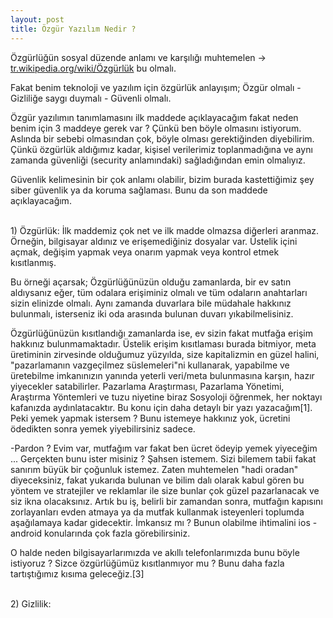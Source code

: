 ```yaml
---
layout: post
title: Özgür Yazılım Nedir ?
---
```


Özgürlüğün sosyal düzende anlamı ve karşılığı muhtemelen -> <a href="https://tr.wikipedia.org/wiki/Özgürlük">tr.wikipedia.org/wiki/Özgürlük</a> bu olmalı. 

Fakat benim teknoloji ve yazılım için özgürlük anlayışım; Özgür olmalı - Gizliliğe saygı duymalı - Güvenli olmalı.

Özgür yazılımın tanımlamasını ilk maddede açıklayacağım fakat neden benim için 3 maddeye gerek var ? Çünkü ben böyle olmasını istiyorum. Aslında bir sebebi olmasından çok, böyle olması gerektiğinden diyebilirim. Çünkü özgürlük aldığımız kadar, kişisel verilerimiz toplanmadığına ve aynı zamanda güvenliği (security anlamındaki) sağladığından emin olmalıyız.

Güvenlik kelimesinin bir çok anlamı olabilir, bizim burada kastettiğimiz şey siber güvenlik ya da koruma sağlaması. Bunu da son maddede açıklayacağım.

<br>1) Özgürlük: İlk maddemiz çok net ve ilk madde olmazsa diğerleri aranmaz. Örneğin, bilgisayar aldınız ve erişemediğiniz dosyalar var. Üstelik içini açmak, değişim yapmak veya onarım yapmak veya kontrol etmek kısıtlanmış.

Bu örneği açarsak; Özgürlüğünüzün olduğu zamanlarda, bir ev satın aldıysanız eğer, tüm odalara erişiminiz olmalı ve tüm odaların anahtarları sizin elinizde olmalı. Aynı zamanda duvarlara bile müdahale hakkınız bulunmalı, isterseniz iki oda arasında bulunan duvarı yıkabilmelisiniz.

Özgürlüğünüzün kısıtlandığı zamanlarda ise, ev sizin fakat mutfağa erişim hakkınız bulunmamaktadır. Üstelik erişim kısıtlaması burada bitmiyor, meta üretiminin zirvesinde olduğumuz yüzyılda, size kapitalizmin en güzel halini, "pazarlamanın vazgeçilmez süslemeleri"ni kullanarak, yapabilme ve üretebilme imkanınızın yanında yeterli veri/meta bulunmasına karşın, hazır yiyecekler satabilirler. Pazarlama Araştırması, Pazarlama Yönetimi, Araştırma Yöntemleri ve tuzu niyetine biraz Sosyoloji öğrenmek, her noktayı kafanızda aydınlatacaktır. Bu konu için daha detaylı bir yazı yazacağım[1]. Peki yemek yapmak istersem ? Bunu istemeye hakkınız yok, ücretini ödedikten sonra yemek yiyebilirsiniz sadece. 

-Pardon ? Evim var, mutfağım var fakat ben ücret ödeyip yemek yiyeceğim ... Gerçekten bunu ister misiniz ? Şahsen istemem. Sizi bilemem tabii fakat sanırım büyük bir çoğunluk istemez. Zaten muhtemelen "hadi oradan" diyeceksiniz, fakat yukarıda bulunan ve bilim dalı olarak kabul gören bu yöntem ve stratejiler ve reklamlar ile size bunlar çok güzel pazarlanacak ve siz ikna olacaksınız. Artık bu iş, belirli bir zamandan sonra, mutfağın kapısını zorlayanları evden atmaya ya da mutfak kullanmak isteyenleri toplumda aşağılamaya kadar gidecektir. İmkansız mı ? Bunun olabilme ihtimalini ios - android konularında çok fazla görebilirsiniz. 

O halde neden bilgisayarlarımızda ve akıllı telefonlarımızda bunu böyle istiyoruz ? Sizce özgürlüğümüz kısıtlanmıyor mu ? Bunu daha fazla tartıştığımız kısıma geleceğiz.[3] 

<br>2) Gizlilik:
